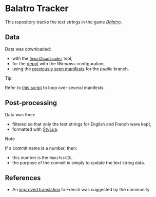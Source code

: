# Balatro Tracker

This repository tracks the text strings in the game [*Balatro*][balatro-website].

## Data

Data was downloaded:
- with the [`DepotDownloader`][depot-downloader-github] tool,
- for the [depot][balatro-depots] with the *Windows* configuration,
- using the [previously seen manifests][balatro-manifests] for the *public* branch.

> [!TIP]
> Refer to [this script][depot-downloader-script] to loop over several manifests.

## Post-processing

Data was then:
- filtered so that only the text strings for English and French were kept,
- formatted with [StyLua][stylua-github].

> [!NOTE]
> If a commit name is a number, then:
> - this number is the `ManifestID`,
> - the purpose of the commit is simply to update the text string data.

## References

- An [improved translation][github-community-fr] to French was suggested by the community.

<!-- Definitions -->

[balatro-website]: <https://www.playbalatro.com/>
[depot-downloader-github]: <https://github.com/SteamRE/DepotDownloader>
[balatro-depots]: <https://steamdb.info/app/2379780/depots/>
[balatro-manifests]: <https://steamdb.info/depot/2379781/manifests/>
[depot-downloader-script]: <https://github.com/SteamRE/DepotDownloader/discussions/215#discussioncomment-830258>
[github-community-fr]: <https://github.com/FrBmt-BIGetNouf/balatro-french-translations>
[stylua-github]: <https://github.com/JohnnyMorganz/StyLua>
